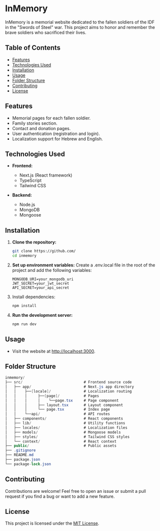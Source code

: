 # InMemory

InMemory is a memorial website dedicated to the fallen soldiers of the IDF in the "Swords of Steel" war.
This project aims to honor and remember the brave soldiers who sacrificed their lives.

## Table of Contents
- [Features](#features)
- [Technologies Used](#technologies-used)
- [Installation](#installation)
- [Usage](#usage)
- [Folder Structure](#folder-structure)
- [Contributing](#contributing)
- [License](#license)

## Features
- Memorial pages for each fallen soldier.
- Family stories section.
- Contact and donation pages.
- User authentication (registration and login).
- Localization support for Hebrew and English.

## Technologies Used
- **Frontend:**
    - Next.js (React framework)
    - TypeScript
    - Tailwind CSS

- **Backend:**
    - Node.js
    - MongoDB
    - Mongoose

## Installation

1. **Clone the repository:**
   ```bash
   git clone https://github.com/
   cd inmemory
   ```
2. **Set up environment variables:**
    Create a .env.local file in the root of the project and add the following variables:
    ```env
    MONGODB_URI=your_mongodb_uri
    JWT_SECRET=your_jwt_secret
    API_SECRET=your_api_secret
    ```
3. Install dependencies:
    ```bash
    npm install
    ```
4. **Run the development server:**
    ```bash
    npm run dev
    ```

## Usage
- Visit the website at [http://localhost:3000](http://localhost:3000).

## Folder Structure
```csharp
inmemory/
├── src/                            # Frontend source code
│   ├── app/                        # Next.js app directory
│   │    ├──[locale]/               # Localization routing
│   │    │     ├──[page]/           # Pages
│   │    │     │    └──page.tsx     # Page component
│   │    │     ├── layout.tsx       # Layout component
│   │    │     └── page.tsx         # Index page    
│   │    └──api/                    # API routes
│   ├── components/                 # React components
│   ├── lib/                        # Utility functions
│   ├── locales/                    # Localization files
│   ├── models/                     # Mongoose models
│   ├── styles/                     # Tailwind CSS styles
│   └── context/                    # React context
├── public/                         # Public assets
├── .gitignore
├── README.md
├── package.json
└── package-lock.json
```

## Contributing
Contributions are welcome! Feel free to open an issue or submit a pull request if you find a bug or want to add a new feature.

## License
This project is licensed under the [MIT License](https://opensource.org/licenses/MIT).
